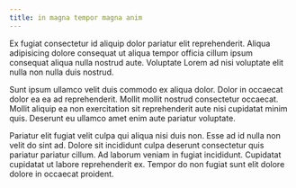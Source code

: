 ```yaml
---
title: in magna tempor magna anim
---
```


Ex fugiat consectetur id aliquip dolor pariatur elit reprehenderit. Aliqua adipisicing dolore consequat ut aliqua tempor officia cillum ipsum consequat aliqua nulla nostrud aute. Voluptate Lorem ad nisi voluptate elit nulla non nulla duis nostrud.

Sunt ipsum ullamco velit duis commodo ex aliqua dolor. Dolor in occaecat dolor ea ea ad reprehenderit. Mollit mollit nostrud consectetur occaecat. Mollit aliquip ea non exercitation sit reprehenderit aute nisi cupidatat minim quis. Deserunt eu ullamco amet enim aute pariatur voluptate.

Pariatur elit fugiat velit culpa qui aliqua nisi duis non. Esse ad id nulla non velit do sint ad. Dolore sit incididunt culpa deserunt consectetur quis pariatur pariatur cillum. Ad laborum veniam in fugiat incididunt. Cupidatat cupidatat ut labore reprehenderit ex. Tempor do non fugiat sunt elit dolore dolore in occaecat proident.